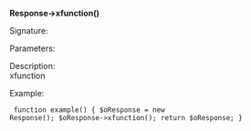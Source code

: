 **Response->xfunction()**

Signature:

Parameters:

Description:  
xfunction

Example:
<code><pre>
function example()
{
	$oResponse = new Response();
	$oResponse->xfunction();
	return $oResponse;
}
</pre></code>

